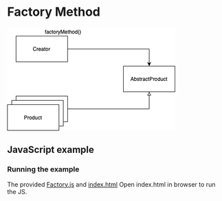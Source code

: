 # Factory Method


![Diagram explaining working of Factory Method](working.png "UML class diagram of Factory Method")

## JavaScript example


### Running the example

The provided [Factory.js](Factory.js) and [index.html](index.html) 
Open index.html in browser to run the JS.



